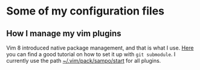 # Some of my configuration files

## How I manage my vim plugins 
Vim 8 introduced native package management, and that is what I use. [Here](https://shapeshed.com/vim-packages/) you can find a good tutorial on how to set it up with `git submodule`. I currently use the path [~/.vim/pack/sampo/start](.vim/pack/sampo/start) for all plugins.
